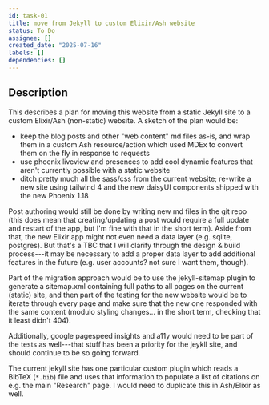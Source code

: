 ```yaml
---
id: task-01
title: move from Jekyll to custom Elixir/Ash website
status: To Do
assignee: []
created_date: "2025-07-16"
labels: []
dependencies: []
---
```


## Description

This describes a plan for moving this website from a static Jekyll site to a
custom Elixir/Ash (non-static) website. A sketch of the plan would be:

- keep the blog posts and other "web content" md files as-is, and wrap them in a
  custom Ash resource/action which used MDEx to convert them on the fly in
  response to requests
- use phoenix liveview and presences to add cool dynamic features that aren't
  currently possible with a static website
- ditch pretty much all the sass/css from the current website; re-write a new
  site using tailwind 4 and the new daisyUI components shipped with the new
  Phoenix 1.18

Post authoring would still be done by writing new md files in the git repo (this
does mean that creating/updating a post would require a full update and restart
of the app, but I'm fine with that in the short term). Aside from that, the new
Elixir app might not even need a data layer (e.g. sqlite, postgres). But that's
a TBC that I will clarify through the design & build process---it may be
necessary to add a proper data layer to add additional features in the future
(e.g. user accounts? not sure I want them, though).

Part of the migration approach would be to use the jekyll-sitemap plugin to
generate a sitemap.xml containing full paths to all pages on the current
(static) site, and then part of the testing for the new website would be to
iterate through every page and make sure that the new one responded with the
same content (modulo styling changes... in the short term, checking that it
least didn't 404).

Additionally, google pagespeed insights and a11y would need to be part of the
tests as well---that stuff has been a priority for the jeykll site, and should
continue to be so going forward.

The current jekyll site has one particular custom plugin which reads a BibTeX
(`*.bib`) file and uses that information to populate a list of citations on e.g.
the main "Research" page. I would need to duplicate this in Ash/Elixir as well.
